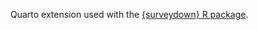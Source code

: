 
<!-- README.md is generated from README.Rmd. Please edit that file -->

Quarto extension used with the [{surveydown} R package](https://github.com/jhelvy/surveydown).